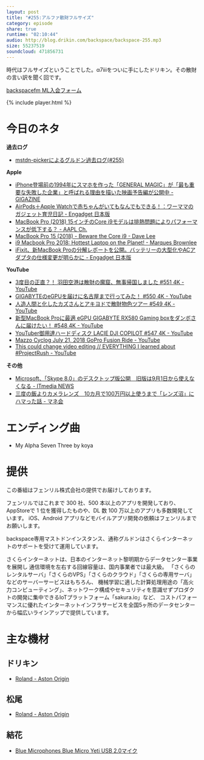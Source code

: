 ```yaml
---
layout: post
title: "#255:アルファ散財フルサイズ"
category: episode
share: true
runtime: "02:10:44"
audio: http://blog.drikin.com/backspace/backspace-255.mp3
size: 55237519
soundcloud: 471856731
---
```


時代はフルサイズということでした。α7iiiをついに手にしたドリキン。その散財の言い訳を聞く回です。

[backspacefm ML入会フォーム](http://backspace.us11.list-manage.com/subscribe?u=09c933bd3997c1d16dbed156a&id=84b6529b91)

{% include player.html %}

# 今日のネタ
**過去ログ**
* [mstdn-pickerによるグルドン過去ログ(#255)](https://rbtnn.github.io/mstdn-picker/?instance=mstdn.guru&since_id=100416423654247785&max_id=100416945037407754)

**Apple**
* [iPhone登場前の1994年にスマホを作った「GENERAL MAGIC」が「最も重要な失敗した企業」と呼ばれる理由を描いた映画予告編が公開中 - GIGAZINE](https://gigazine.net/news/20180718-general-magic-trailer/)
* [AirPods＋Apple Watchで赤ちゃんがいてもなんでもできる！：ワーママのガジェット育児日記 - Engadget 日本版](https://japanese.engadget.com/2018/07/19/airpods-apple-watch/)
* [MacBook Pro (2018) 15インチのCore i9モデルは排熱問題によりパフォーマンスが低下する？ - AAPL Ch.](https://applech2.com/archives/20180718-macbook-pro-2018-15-inch-thermal-issue.html)
* [MacBook Pro 15 (2018) - Beware the Core i9 - Dave Lee](https://youtu.be/Dx8J125s4cg)
* [i9 Macbook Pro 2018: Hottest Laptop on the Planet! - Marques Brownlee](https://youtu.be/cVCRAKDt21E)
* [iFixit、新MacBook Proの分解レポートを公開。バッテリーの大型化やACアダプタの仕様変更が明らかに - Engadget 日本版](https://japanese.engadget.com/2018/07/17/ifixit-macbook-pro-ac/)

**YouTube**
* [3度目の正直？！ 羽田空港は散財の魔窟、無事帰国しました #551 4K - YouTube](https://www.youtube.com/watch?v=PjAkyyuPZ_A)
* [GIGABYTEのeGPUを届けに名古屋まで行ってみた！ #550 4K - YouTube](https://www.youtube.com/watch?v=s-fYNY9bxZ8)
* [人造人間と化したカズさんとアキヨドで散財物色ツアー #549 4K - YouTube](https://www.youtube.com/watch?v=8L0Ka68Xhp0)
* [新型MacBook Proに最適 eGPU GIGABYTE RX580 Gaming boxをダンボさんに届けたい！ #548 4K - YouTube](https://www.youtube.com/watch?v=G3mZRsuKWzM)
* [YouTuber御用達ハードディスク LACIE DJI COPILOT #547 4K - YouTube](https://www.youtube.com/watch?v=rukPKn4BTgc)
* [Mazzo Cyclog July 21, 2018 GoPro Fusion Ride - YouTube](https://www.youtube.com/watch?v=WbWMsGeZbJE)
* [This could change video editing // EVERYTHING I learned about #ProjectRush - YouTube](https://www.youtube.com/watch?v=xsMDdXg63Pw)

**その他**
* [Microsoft、「Skype 8.0」のデスクトップ版公開　旧版は9月1日から使えなくなる - ITmedia NEWS](http://www.itmedia.co.jp/news/articles/1807/17/news047.html)
* [三度の飯よりカメラレンズ　10カ月で100万円以上使うまで「レンズ沼」にハマった話 - マネ会](https://hikakujoho.com/manekai/entry/20180719)

# エンディング曲
* My Alpha Seven Three by koya

# 提供

この番組はフェンリル株式会社の提供でお届けしております。

フェンリルではこれまで 300 社、500 本以上のアプリを開発しており、AppStoreで 1 位を獲得したものや、DL 数 100 万以上のアプリも多数開発しています。
iOS、Android アプリなどモバイルアプリ開発の依頼はフェンリルまでお願いします。

backspace専用マストドンインスタンス、通称グルドンはさくらインターネットのサポートを受けて運用しています。

さくらインターネットは、日本のインターネット黎明期からデータセンター事業を展開し
通信環境を左右する回線容量は、国内事業者では最大級。
「さくらのレンタルサーバ」「さくらのVPS」「さくらのクラウド」「さくらの専用サーバ」などのサーバーサービスはもちろん、
機械学習に適した計算処理用途の「高火力コンピューティング」、ネットワーク構成やセキュリティを意識せずプロダクトの開発に集中できるIoTプラットフォーム「sakura.io」など、
コストパフォーマンスに優れたインターネットインフラサービスを全国5ヶ所のデータセンターから幅広いラインアップで提供しています。

# 主な機材

## ドリキン
* [Roland - Aston Origin](http://amzn.asia/1OwAZ0w)

## 松尾
* [Roland - Aston Origin](http://amzn.asia/1OwAZ0w)

## 結花
* [Blue Microphones Blue Micro Yeti USB 2.0マイク](http://www.bluedesigns.jp/products/yeti/)

